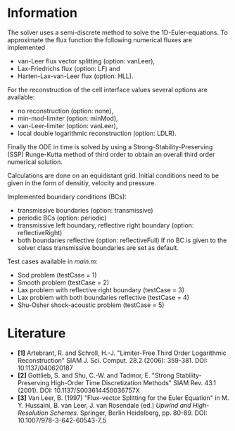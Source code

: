 # Information
The solver uses a semi-discrete method to solve the 1D-Euler-equations. 
To approximate the flux function the following numerical fluxes are implemented
* van-Leer flux vector splitting (option: vanLeer),
* Lax-Friedrichs flux (option: LF) and
* Harten-Lax-van-Leer flux (option: HLL).

For the reconstruction of the cell interface values several options are
available:
* no reconstruction (option: none),
* min-mod-limiter (option: minMod),
* van-Leer-limiter (option: vanLeer),
* local double logarithmic reconstruction (option: LDLR).

Finally the ODE in time is solved by using a Strong-Stability-Preserving
(SSP) Runge-Kutta method of third order to obtain an overall third order 
numerical solution.
 
Calculations are done on an equidistant grid. 
Initial conditions need to be given in the form of densitiy, velocity and
pressure.

Implemented boundary conditions (BCs):
* transmissive boundaries (option: transmissive)
* periodic BCs (option: periodic)
* transmissive left boundary, reflective right boundary (option: reflectiveRight)
* both boundaries reflective (option: reflectiveFull)
If no BC is given to the solver class transmissive boundaries are set as default.

Test cases available in *main.m*:
* Sod problem (testCase = 1)
* Smooth problem (testCase = 2)
* Lax problem with reflective right boundary (testCase = 3)
* Lax problem with both boundaries reflective (testCase = 4)
* Shu-Osher shock-acoustic problem (testCase = 5)



# Literature
* **[1]** Artebrant, R. and Schroll, H.-J. "Limiter-Free Third Order Logarithmic Reconstruction"
          SIAM J. Sci. Comput. 28.2 (2006): 359-381. DOI: 10.1137/040620187  
* **[2]** Gottlieb, S. and Shu, C.-W. and Tadmor, E. "Strong Stability-Preserving High-Order Time Discretization Methods"
          SIAM Rev. 43.1 (2001). DOI: 10.1137/S003614450036757X  
* **[3]** Van Leer, B. (1997) "Flux-vector Splitting for the Euler Equation" in 
          M. Y. Hussaini, B. van Leer, J. van Rosendale (ed.) *Upwind and High-Resolution Schemes*.
          Springer, Berlin Heidelberg, pp. 80-89. DOI: 10.1007/978-3-642-60543-7_5
    

